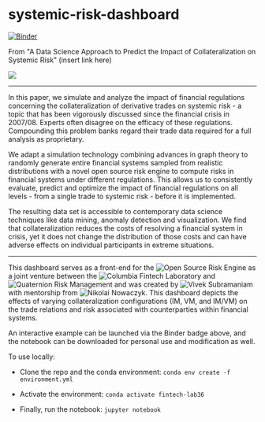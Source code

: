 # systemic-risk-dashboard

[![Binder](https://mybinder.org/badge.svg)](https://mybinder.org/v2/gh/vsub21/systemic-risk-dashboard/master?filepath=systemic-risk-dashboard.ipynb)

From "A Data Science Approach to Predict the Impact of Collateralization on Systemic Risk" (insert link here)

![](https://i.imgur.com/Z1JUT5q.gif)

---

In this paper, we simulate and analyze the impact of financial regulations concerning the collateralization of derivative trades on systemic risk - a topic that has been vigorously discussed since the financial crisis in 2007/08. Experts often disagree on the efficacy
of these regulations. Compounding this problem banks regard their trade data required for a full analysis as proprietary. 

We adapt a simulation technology combining advances in graph theory to randomly generate entire financial systems sampled from realistic distributions with a novel open source risk engine to compute risks in financial systems under different regulations. This allows us to consistently evaluate, predict and optimize the impact of financial regulations on all levels - from a single trade to systemic risk - before it is implemented.

The resulting data set is accessible to contemporary data science techniques like data mining, anomaly detection and visualization. We find that collateralization reduces the costs of resolving a financial system in crisis, yet it does not change the distribution of those costs and can have adverse effects on individual participants in extreme situations.
 
---

This dashboard serves as a front-end for the ![Open Source Risk Engine](http://www.opensourcerisk.org/) as a joint venture between the ![Columbia Fintech Laboratory](http://fintech.datascience.columbia.edu/) and ![Quaternion Risk Management](https://www.quaternion.com/) and was created by ![Vivek Subramaniam](https://github.com/vsub21) with mentorship from ![Nikolai Nowaczyk](https://github.com/niknow). This dashboard depicts the effects of varying collateralization configurations (IM, VM, and IM/VM) on the trade relations and risk associated with counterparties within financial systems.

An interactive example can be launched via the Binder badge above, and the notebook can be downloaded for personal use and modification as well. 

To use locally:

* Clone the repo and the conda environment: ```conda env create -f environment.yml```

* Activate the environment: ```conda activate fintech-lab36```

* Finally, run the notebook: ```jupyter notebook```
